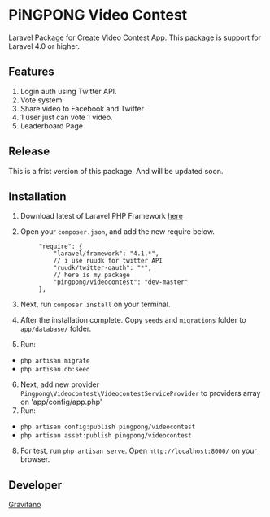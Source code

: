 PiNGPONG Video Contest
============

Laravel Package for Create Video Contest App. This package is support for Laravel 4.0 or higher.

Features
---------
1. Login auth using Twitter API.
2. Vote system.
3. Share video  to Facebook and Twitter
4. 1 user just can vote 1 video.
5. Leaderboard Page

Release
--------
This is a frist version of this package. And will be updated soon.

Installation
--------------
1. Download latest of Laravel PHP Framework [here](http://laravel.com)
2. Open your `composer.json`, and add the new require below.

    		"require": {
	    		"laravel/framework": "4.1.*",
	    		// i use ruudk for twitter API
	    		"ruudk/twitter-oauth": "*",
	    		// here is my package
	    		"pingpong/videocontest": "dev-master"
    		},

3. Next, run `composer install` on your terminal.
4. After the installation complete. Copy `seeds` and `migrations` folder to `app/database/` folder.
5. Run:
 - `php artisan migrate`
 - `php artisan db:seed`
6. Next, add new provider `Pingpong\Videocontest\VideocontestServiceProvider` to providers array on 'app/config/app.php'
7. Run:
 - `php artisan config:publish pingpong/videocontest`
 - `php artisan asset:publish pingpong/videocontest`
8. For test, run `php artisan serve`. Open `http://localhost:8000/` on your browser. 


Developer
---------
[Gravitano](https://github.com/gravitano)

